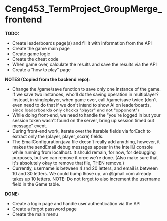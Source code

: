 # Ceng453_TermProject_GroupMerge_frontend

**TODO:**

* Create leaderboards page(s) and fill it with information from the API
* Create the game main page
* Create game logic
* Create the cheat code
* When game over, calculate the results and save the results via the API
* Create a "how to play" page

**NOTES (Copied from the backend repo):**

* Change the /game/save function to save only one instance of the game. If we save two instances, who'll do the saving operation in multiplayer? Instead, in singleplayer, when game over, call /game/save twice (don't even need to do that if we don't intend to show AI on leaderboards, since leaderboards only checks "player" and not "opponent")
* While doing front-end, we need to handle the "you're logged in but your session token wasn't found on the server,
  bring up session timed out message" event.
* During front-end work, iterate over the Iterable fields via forEach to extract only the (player, player_score) fields.
* The EmailConfiguration.java file doesn't really add anything, however, it makes the sendEmail debug messages appear in
  the IntelliJ console while running from localhost. It should remain, for now, for debugging purposes, but we can
  remove it once we're done. (Also make sure that it's absolutely okay to remove that file, THEN remove.)
* Currently, username is between 4 and 20 letters, and email is between 10 and 30 letters. We could bump those up, an
  @gmail.com already takes up 10 letters. NOTE: Do not forget to also increment the username field in the Game table.

**DONE:**

* Create a login page and handle user authentication via the API
* Create a forgot password page
* Create the main menu
